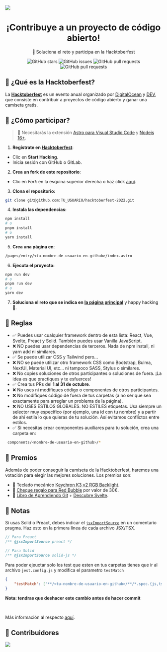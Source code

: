 <a href="https://hacktoberfest-2022.vercel.app/">
<img src="public/banner_gh.jpg">
</a>

<div align="center">
	<h1>¡Contribuye a un proyecto de código abierto!</h1>
	<p>🚀 Soluciona el reto y participa en la Hacktoberfest</p>

![GitHub stars](https://img.shields.io/github/stars/midudev/hacktoberfest-2022)
![GitHub issues](https://img.shields.io/github/issues/midudev/hacktoberfest-2022)
![GitHub pull requests](https://img.shields.io/github/issues-pr/midudev/hacktoberfest-2022)
![GitHub pull requests](https://img.shields.io/github/issues-pr-closed-raw/midudev/hacktoberfest-2022)

</div>

## 🤔 ¿Qué es la Hacktoberfest?

La **[Hacktoberfest](https://hacktoberfest.com/)** es un evento anual organizado por [DigitalOcean](https://www.digitalocean.com/) y [DEV](https://dev.to/), que consiste en contribuir a proyectos de código abierto y ganar una camiseta gratis.

## 🚀 ¿Cómo participar?

> 🚧 Necesitarás la extensión [Astro para Visual Studio Code](https://marketplace.visualstudio.com/items?itemName=astro-build.astro-vscode) y [Nodejs 16+](https://nodejs.org/en/).

1. **Regístrate en [Hacktoberfest](https://hacktoberfest.com/)**:

- Clic en **Start Hacking**.
- Inicia sesión con GitHub o GitLab.

2. **Crea un fork de este repositorio**:

- Clic en _Fork_ en la esquina superior derecha o haz click [aquí](https://github.com/midudev/hacktoberfest-2022/fork).

3. **Clona el repositorio:**

```bash
git clone git@github.com:TU_USUARIO/hacktoberfest-2022.git
```

4. **Instala las dependencias:**

```bash
npm install
# o
pnpm install
# o
yarn install
```

5. **Crea una página en**:

```txt
/pages/entry/<tu-nombre-de-usuario-en-github>/index.astro
```

6. **Ejecuta el proyecto:**

```bash
npm run dev
# o
pnpm run dev
# o
yarn dev
```

7. **Soluciona el reto que se indica en [la página principal](https://hacktoberfest-2022.vercel.app/)** y happy hacking 🥳.

## 📝 Reglas

- ✅ Puedes usar cualquier framework dentro de esta lista: React, Vue, Svelte, Preact y Solid. También puedes usar Vanilla JavaScript.
- ❌ NO puedes usar dependencias de terceros. Nada de npm install, ni yarn add ni similares.
- ✅ Se puede utilizar CSS y Tailwind pero...
- ❌ NO se puede utilizar otro framework CSS como Bootstrap, Bulma, NextUI, Material UI, etc... ni tampoco SASS, Stylus o similares.
- ❌ No copies soluciones de otros participantes o soluciones de fuera. ¡La idea es que practiques y te esfuerces!
- ✅ Crea tus PRs del **1 al 31 de octubre**.
- ❌ No uses ni modifiques código o componentes de otros participantes.
- ❌ No modifiques código de fuera de tus carpetas (a no ser que sea exactamente para arreglar un problema de la página).
- ❌ NO USES ESTILOS GLOBALES. NO ESTILES etiquetas. Usa siempre un selector muy específico (por ejemplo, una id con tu nombre) y a partir de ahí estila lo que quieras de tu solución. Así evitamos conflictos entre estilos.
- ✅ Si necesitas crear componentes auxiliares para tu solución, crea una carpeta en:

```bash
 components/<nombre-de-usuario-en-github>/*
```

## 🎁 Premios

Además de poder conseguir la camiseta de la Hacktoberfest, haremos una votación para elegir las mejores soluciones. Los premios son:

- 🥇 Teclado mecánico [Keychron K3 v2 RGB Backlight](https://www.keychron.com/products/keychron-k3-wireless-mechanical-keyboard?variant=32220198633561).
- 🥈 [Cheque regalo para Red Bubble](https://www.redbubble.com/es/) por valor de 30€.
- 🥉 [Libro de Aprendiendo Git](https://leanpub.com/aprendiendo-git) + [Descubre Svelte](https://leanpub.com/descubre-svelte).

## 📝 Notas

Si usas Solid o Preact, debes indicar el [`jsxImportSource`](https://www.typescriptlang.org/tsconfig#jsxImportSource) en un comentario pragma. Haz esto en la primera línea de cada archivo JSX/TSX.

```jsx
// Para Preact
/** @jsxImportSource preact */

// Para Solid
/** @jsxImportSource solid-js */
```

Para poder ejeuctar solo los test que esten en tus carpetas tienes que ir al archivo <code>jest.config.js</code> y modifica el parametro <code>testMatch</code>

```JSON
{
	"testMatch": ["**/<tu-nombre-de-usuario-en-github>/**/*.spec.{js,ts}"]
}
```

**Nota: tendras que deshacer este cambio antes de hacer commit**

<br>

Más información al respecto [aquí](https://docs.astro.build/es/guides/typescript/#soluci%C3%B3n-de-problemas).

## 🤗 Contribuidores

<a href="https://github.com/midudev/hacktoberfest-2022/graphs/contributors">
  <img src="https://contrib.rocks/image?repo=midudev/hacktoberfest-2022" />
</a>
